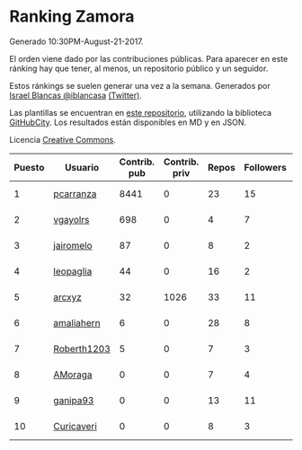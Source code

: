 # Ranking Zamora

Generado 10:30PM-August-21-2017.

El orden viene dado por las contribuciones públicas. Para aparecer en este ránking hay que tener, al menos, un repositorio público y un seguidor.

Estos ránkings se suelen generar una vez a la semana. Generados por [Israel Blancas @iblancasa](https://github.com/iblancasa/) [(Twitter)](https://twitter.com/iblancasa).

Las plantillas se encuentran en [este repositorio](https://github.com/iblancasa/GH-Spanish-Ranking), utilizando la biblioteca [GitHubCity](https://github.com/iblancasa/GitHubCity). Los resultados están disponibles en MD y en JSON.

Licencia [Creative Commons](https://creativecommons.org/licenses/by/4.0/).

| Puesto   |  Usuario  | Contrib. pub | Contrib. priv |Repos| Followers | Desde |  Avatar  |
|----------|-----------|--------------|---------------|-----|-----------|-------|----------|
|1|[pcarranza](https://github.com/pcarranza)|8441|0|23|15|2013-05-22|![pcarranza](https://avatars1.githubusercontent.com/u/4496338)|
|2|[vgayolrs](https://github.com/vgayolrs)|698|0|4|7|2016-03-05|![vgayolrs](https://avatars2.githubusercontent.com/u/17665201)|
|3|[jairomelo](https://github.com/jairomelo)|87|0|8|2|2014-05-19|![jairomelo](https://avatars1.githubusercontent.com/u/7632991)|
|4|[leopaglia](https://github.com/leopaglia)|44|0|16|2|2013-04-10|![leopaglia](https://avatars3.githubusercontent.com/u/4120036)|
|5|[arcxyz](https://github.com/arcxyz)|32|1026|33|11|2010-01-18|![arcxyz](https://avatars0.githubusercontent.com/u/185002)|
|6|[amaliahern](https://github.com/amaliahern)|6|0|28|8|2010-06-14|![amaliahern](https://avatars3.githubusercontent.com/u/304761)|
|7|[Roberth1203](https://github.com/Roberth1203)|5|0|7|3|2014-12-31|![Roberth1203](https://avatars0.githubusercontent.com/u/10360581)|
|8|[AMoraga](https://github.com/AMoraga)|0|0|7|4|2010-02-26|![AMoraga](https://avatars0.githubusercontent.com/u/211362)|
|9|[ganipa93](https://github.com/ganipa93)|0|0|13|11|2015-09-03|![ganipa93](https://avatars3.githubusercontent.com/u/14114469)|
|10|[Curicaveri](https://github.com/Curicaveri)|0|0|8|3|2014-01-06|![Curicaveri](https://avatars3.githubusercontent.com/u/6333993)|
